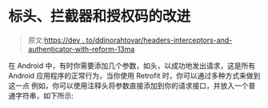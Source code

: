 # 标头、拦截器和授权码的改进

> 原文:[https://dev . to/ddinorahtovar/headers-interceptors-and-authenticator-with-reform-13ma](https://dev.to/ddinorahtovar/headers-interceptors-and-authenticators-with-retrofit-13ma)

在 Android 中，有时你需要添加几个参数，如头，以成功地发出请求，这是所有 Android 应用程序的正常行为，当你使用 Retrofit 时，你可以通过多种方式来做到这一点
例如，你可以使用注释头将参数直接添加到你的请求接口，并放入一个普通字符串，如下所示: